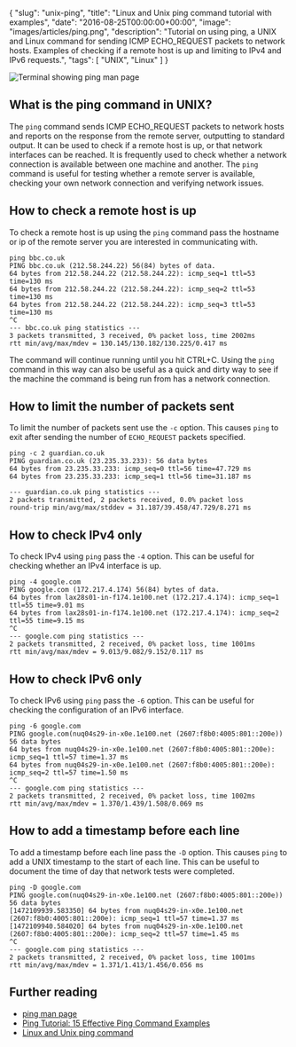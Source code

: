 {
  "slug": "unix-ping",
  "title": "Linux and Unix ping command tutorial with examples",
  "date": "2016-08-25T00:00:00+00:00",
  "image": "images/articles/ping.png",
  "description": "Tutorial on using ping, a UNIX and Linux command for sending ICMP ECHO_REQUEST packets to network hosts. Examples of checking if a remote host is up and limiting to IPv4 and IPv6 requests.",
  "tags": [
    "UNIX",
    "Linux"
  ]
}

![Terminal showing ping man page][2]

## What is the ping command in UNIX?

The `ping` command sends ICMP ECHO_REQUEST packets to network hosts and reports on the response from the remote server, outputting to standard output. It can be used to check if a remote host is up, or that network interfaces can be reached. It is frequently used to check whether a network connection is available between one machine and another. The `ping` command is useful for testing whether a remote server is available, checking your own network connection and verifying network issues. 

## How to check a remote host is up

To check a remote host is up using the `ping` command pass the hostname or ip of the remote server you are interested in communicating with.

    ping bbc.co.uk
    PING bbc.co.uk (212.58.244.22) 56(84) bytes of data.
    64 bytes from 212.58.244.22 (212.58.244.22): icmp_seq=1 ttl=53 time=130 ms
    64 bytes from 212.58.244.22 (212.58.244.22): icmp_seq=2 ttl=53 time=130 ms
    64 bytes from 212.58.244.22 (212.58.244.22): icmp_seq=3 ttl=53 time=130 ms
    ^C
    --- bbc.co.uk ping statistics ---
    3 packets transmitted, 3 received, 0% packet loss, time 2002ms
    rtt min/avg/max/mdev = 130.145/130.182/130.225/0.417 ms

The command will continue running until you hit CTRL+C. Using the `ping` command in this way can also be useful as a quick and dirty way to see if the machine the command is being run from has a network connection. 

## How to limit the number of packets sent

To limit the number of packets sent use the `-c` option. This causes `ping` to exit after sending the number of `ECHO_REQUEST` packets specified. 

    ping -c 2 guardian.co.uk
    PING guardian.co.uk (23.235.33.233): 56 data bytes
    64 bytes from 23.235.33.233: icmp_seq=0 ttl=56 time=47.729 ms
    64 bytes from 23.235.33.233: icmp_seq=1 ttl=56 time=31.187 ms

    --- guardian.co.uk ping statistics ---
    2 packets transmitted, 2 packets received, 0.0% packet loss
    round-trip min/avg/max/stddev = 31.187/39.458/47.729/8.271 ms

## How to check IPv4 only

To check IPv4 using `ping` pass the `-4` option. This can be useful for checking whether an IPv4 interface is up.

    ping -4 google.com
    PING google.com (172.217.4.174) 56(84) bytes of data.
    64 bytes from lax28s01-in-f174.1e100.net (172.217.4.174): icmp_seq=1 ttl=55 time=9.01 ms
    64 bytes from lax28s01-in-f174.1e100.net (172.217.4.174): icmp_seq=2 ttl=55 time=9.15 ms
    ^C
    --- google.com ping statistics ---
    2 packets transmitted, 2 received, 0% packet loss, time 1001ms
    rtt min/avg/max/mdev = 9.013/9.082/9.152/0.117 ms

## How to check IPv6 only

To check IPv6 using `ping` pass the `-6` option. This can be useful for checking the configuration of an IPv6 interface. 

    ping -6 google.com
    PING google.com(nuq04s29-in-x0e.1e100.net (2607:f8b0:4005:801::200e)) 56 data bytes
    64 bytes from nuq04s29-in-x0e.1e100.net (2607:f8b0:4005:801::200e): icmp_seq=1 ttl=57 time=1.37 ms
    64 bytes from nuq04s29-in-x0e.1e100.net (2607:f8b0:4005:801::200e): icmp_seq=2 ttl=57 time=1.50 ms
    ^C
    --- google.com ping statistics ---
    2 packets transmitted, 2 received, 0% packet loss, time 1002ms
    rtt min/avg/max/mdev = 1.370/1.439/1.508/0.069 ms

## How to add a timestamp before each line

To add a timestamp before each line pass the `-D` option. This causes `ping` to add a UNIX timestamp to the start of each line. This can be useful to document the time of day that network tests were completed. 

    ping -D google.com
    PING google.com(nuq04s29-in-x0e.1e100.net (2607:f8b0:4005:801::200e)) 56 data bytes
    [1472109939.583350] 64 bytes from nuq04s29-in-x0e.1e100.net (2607:f8b0:4005:801::200e): icmp_seq=1 ttl=57 time=1.37 ms
    [1472109940.584020] 64 bytes from nuq04s29-in-x0e.1e100.net (2607:f8b0:4005:801::200e): icmp_seq=2 ttl=57 time=1.45 ms
    ^C
    --- google.com ping statistics ---
    2 packets transmitted, 2 received, 0% packet loss, time 1001ms
    rtt min/avg/max/mdev = 1.371/1.413/1.456/0.056 ms

## Further reading

* [ping man page][1]
* [Ping Tutorial: 15 Effective Ping Command Examples][3]
* [Linux and Unix ping command][4]

[1]: http://linux.die.net/man/8/ping
[2]: /images/articles/ping.png "Linux and Unix ping command"
[3]: http://www.thegeekstuff.com/2009/11/ping-tutorial-13-effective-ping-command-examples/
[4]: http://www.computerhope.com/unix/uping.htm
